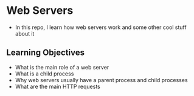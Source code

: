 # Web Servers
- In this repo, I learn how web servers work and some other cool stuff about it

## Learning Objectives
- What is the main role of a web server
- What is a child process
- Why web servers usually have a parent process and child processes
- What are the main HTTP requests
